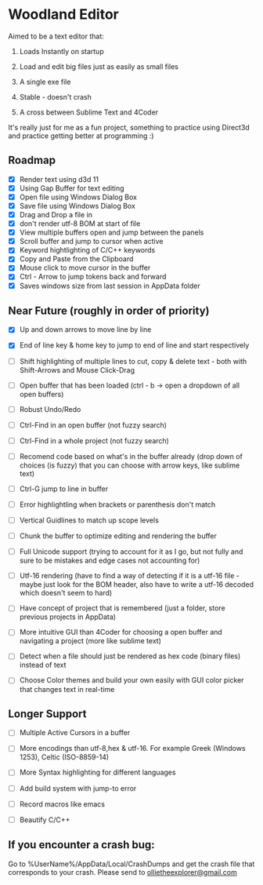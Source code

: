 # Woodland Editor

Aimed to be a text editor that:
1. Loads Instantly on startup

2. Load and edit big files just as easily as small files

3. A single exe file

4. Stable - doesn't crash

5. A cross between Sublime Text and 4Coder

It's really just for me as a fun project, something to practice using Direct3d and practice getting better at programming :)

## Roadmap
- [x] Render text using d3d 11
- [x] Using Gap Buffer for text editing 
- [x] Open file using Windows Dialog Box
- [x] Save file using Windows Dialog Box
- [x] Drag and Drop a file in
- [x] don't render utf-8 BOM at start of file
- [x] View multiple buffers open and jump between the panels
- [x] Scroll buffer and jump to cursor when active
- [x] Keyword hightlighting of C/C++ keywords
- [x] Copy and Paste from the Clipboard
- [x] Mouse click to move cursor in the buffer
- [x] Ctrl - Arrow to jump tokens back and forward 
- [x] Saves windows size from last session in AppData folder

## Near Future (roughly in order of priority)
- [x] Up and down arrows to move line by line
- [x] End of line key & home key to jump to end of line and start respectively
- [ ] Shift highlighting of multiple lines to cut, copy & delete text - both with Shift-Arrows and Mouse Click-Drag
- [ ] Open buffer that has been loaded (ctrl - b -> open a dropdown of all open buffers)
- [ ] Robust Undo/Redo 


- [ ] Ctrl-Find in an open buffer (not fuzzy search)
- [ ] Ctrl-Find in a whole project (not fuzzy search)
- [ ] Recomend code based on what's in the buffer already (drop down of choices (is fuzzy) that you can choose with arrow keys, like sublime text)
- [ ] Ctrl-G jump to line in buffer
- [ ] Error highlightling when brackets or parenthesis don't match
- [ ] Vertical Guidlines to match up scope levels 

- [ ] Chunk the buffer to optimize editing and rendering the buffer
- [ ] Full Unicode support (trying to account for it as I go, but not fully and sure to be mistakes and edge cases not accounting for)
- [ ] Utf-16 rendering (have to find a way of detecting if it is a utf-16 file - maybe just look for the BOM header, also have to write a utf-16 decoded which doesn't seem to hard)
- [ ] Have concept of project that is remembered (just a folder, store previous projects in AppData)
- [ ] More intuitive GUI than 4Coder for choosing a open buffer and navigating a project (more like sublime text)
- [ ] Detect when a file should just be rendered as hex code (binary files) instead of text
- [ ] Choose Color themes and build your own easily with GUI color picker that changes text in real-time


## Longer Support
- [ ] Multiple Active Cursors in a buffer
- [ ] More encodings than utf-8,hex & utf-16. For example Greek (Windows 1253), Celtic (ISO-8859-14)
- [ ] More Syntax highlighting for different languages
- [ ] Add build system with jump-to error 
- [ ] Record macros like emacs
- [ ] Beautify C/C++



## If you encounter a crash bug: 

Go to %UserName%/AppData/Local/CrashDumps and get the crash file that corresponds to your crash. Please send to ollietheexplorer@gmail.com
